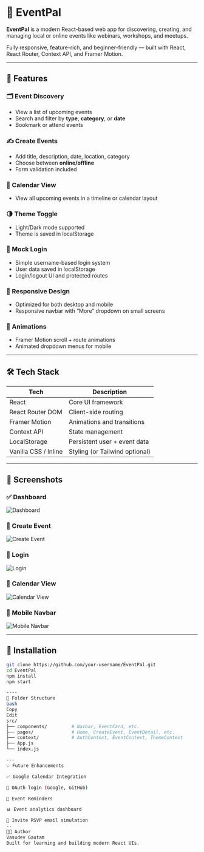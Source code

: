 # 🎉 EventPal

**EventPal** is a modern React-based web app for discovering, creating, and managing local or online events like webinars, workshops, and meetups.

Fully responsive, feature-rich, and beginner-friendly — built with React, React Router, Context API, and Framer Motion.

---

## 🚀 Features

### 🗂 Event Discovery
- View a list of upcoming events
- Search and filter by **type**, **category**, or **date**
- Bookmark or attend events

### ✍️ Create Events
- Add title, description, date, location, category
- Choose between **online/offline**
- Form validation included

### 📅 Calendar View
- View all upcoming events in a timeline or calendar layout

### 🌗 Theme Toggle
- Light/Dark mode supported
- Theme is saved in localStorage

### 👤 Mock Login
- Simple username-based login system
- User data saved in localStorage
- Login/logout UI and protected routes

### 📱 Responsive Design
- Optimized for both desktop and mobile
- Responsive navbar with “More” dropdown on small screens

### 🎯 Animations
- Framer Motion scroll + route animations
- Animated dropdown menus for mobile

---

## 🛠 Tech Stack

| Tech               | Description                   |
|--------------------|-------------------------------|
| React              | Core UI framework             |
| React Router DOM   | Client-side routing           |
| Framer Motion      | Animations and transitions    |
| Context API        | State management              |
| LocalStorage       | Persistent user + event data  |
| Vanilla CSS / Inline| Styling (or Tailwind optional)|

---

## 📸 Screenshots

### ✅ Dashboard  
![Dashboard](public/screenshots/dashboard.png)

### 📝 Create Event  
![Create Event](public/screenshots/create-event.png)

### 👤 Login  
![Login](public/screenshots/login.png)

### 📅 Calendar View  
![Calendar View](public/screenshots/calendar.png)

### 📱 Mobile Navbar  
![Mobile Navbar](public/screenshots/mobile-navbar.png)


---

## 🔧 Installation

```bash
git clone https://github.com/your-username/EventPal.git
cd EventPal
npm install
npm start

----
📁 Folder Structure
bash
Copy
Edit
src/
├── components/         # Navbar, EventCard, etc.
├── pages/              # Home, CreateEvent, EventDetail, etc.
├── context/            # AuthContext, EventContext, ThemeContext
├── App.js
└── index.js

---
💡 Future Enhancements

✅ Google Calendar Integration

🔐 OAuth login (Google, GitHub)

🔔 Event Reminders

📊 Event analytics dashboard

🧾 Invite RSVP email simulation
--
🧑‍💻 Author
Vasudev Gautam
Built for learning and building modern React UIs.

